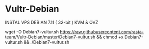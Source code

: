 # Vultr-Debian

INSTAL VPS DEBIAN 7.11 ( 32-bit ) KVM & OVZ 

wget -O Debian7-vultur.sh https://raw.githubusercontent.com/rasta-team/Vultr-Debian/master/Debian7-vultur.sh && chmod +x Debian7-vultur.sh && ./Debian7-vultur.sh
